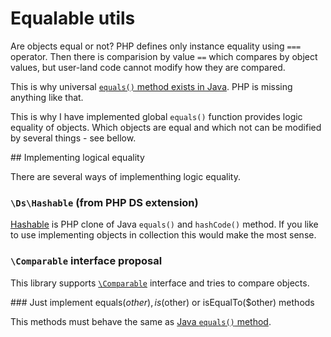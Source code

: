 # Equalable utils

Are objects equal or not? PHP defines only instance equality using `===` operator. Then there is comparision by value `==` which compares by object values, but user-land code cannot modify how they are compared.

This is why universal [`equals()` method exists in Java](https://docs.oracle.com/javase/7/docs/api/java/lang/Object.html#equals(java.lang.Object)). PHP is missing anything like that.

This is why I have implemented global `equals()` function provides logic equality of objects. Which objects are equal and which not can be modified by several things - see bellow.

## Implementing logical equality

There are several ways of implementhing logic equality.

### `\Ds\Hashable` (from PHP DS extension)

[Hashable](http://php.net/manual/en/class.ds-hashable.php) is PHP clone of Java `equals()` and `hashCode()` method. If you like to use implementing objects in collection this would make the most sense.

### `\Comparable` interface proposal

This library supports [`\Comparable`](https://github.com/grifart/comparable-polyfill) interface and tries to compare objects.

### Just implement equals($other), is($other) or isEqualTo($other) methods

This methods must behave the same as [Java `equals()` method](https://docs.oracle.com/javase/7/docs/api/java/lang/Object.html#equals(java.lang.Object)).

